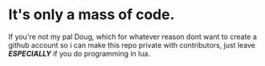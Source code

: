 # It's only a mass of code.

If you're not my pal Doug, which for whatever reason dont want to create a github account so i can make this repo private with contributors, just leave *__ESPECIALLY__* if you do programming in lua.
